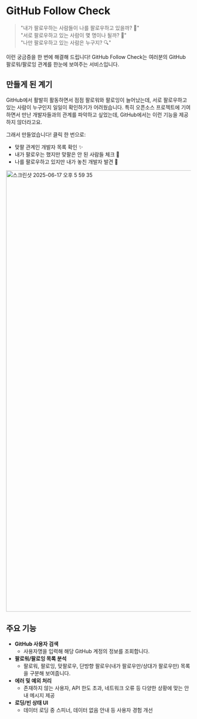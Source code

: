 # GitHub Follow Check

> "내가 팔로우하는 사람들이 나를 팔로우하고 있을까? 🤔"  
> "서로 팔로우하고 있는 사람이 몇 명이나 될까? 👥"  
> "나만 팔로우하고 있는 사람은 누구지? 🔍"

이런 궁금증을 한 번에 해결해 드립니다! GitHub Follow Check는 여러분의 GitHub 팔로워/팔로잉 관계를 한눈에 보여주는 서비스입니다.

## 만들게 된 계기

GitHub에서 활발히 활동하면서 점점 팔로워와 팔로잉이 늘어났는데, 서로 팔로우하고 있는 사람이 누구인지 일일이 확인하기가 어려웠습니다.
특히 오픈소스 프로젝트에 기여하면서 만난 개발자들과의 관계를 파악하고 싶었는데, GitHub에서는 이런 기능을 제공하지 않더라고요.

그래서 만들었습니다! 클릭 한 번으로:

- 맞팔 관계인 개발자 목록 확인 ✨
- 내가 팔로우는 했지만 맞팔은 안 된 사람들 체크 👀
- 나를 팔로우하고 있지만 내가 놓친 개발자 발견 🎯

<img width="1200" alt="스크린샷 2025-06-17 오후 5 59 35" src="https://github.com/user-attachments/assets/982032f7-7cd1-4989-a4e8-5cb199724f6b" />

## 주요 기능

- **GitHub 사용자 검색**
  - 사용자명을 입력해 해당 GitHub 계정의 정보를 조회합니다.
- **팔로워/팔로잉 목록 분석**
  - 팔로워, 팔로잉, 맞팔로우, 단방향 팔로우(내가 팔로우만/상대가 팔로우만) 목록을 구분해 보여줍니다.
- **에러 및 예외 처리**
  - 존재하지 않는 사용자, API 한도 초과, 네트워크 오류 등 다양한 상황에 맞는 안내 메시지 제공
- **로딩/빈 상태 UI**
  - 데이터 로딩 중 스피너, 데이터 없음 안내 등 사용자 경험 개선
